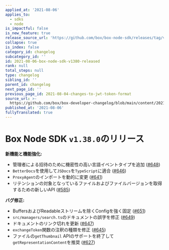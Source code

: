 ```yaml
---
applied_at: '2021-08-06'
applies_to:
  - sdks
  - node
is_impactful: false
is_new_feature: true
release_source_url: 'https://github.com/box/box-node-sdk/releases/tag/v1.38.0'
collapse: true
is_index: false
category_id: changelog
subcategory_id: ''
id: 2021-08-06-box-node-sdk-v1380-released
rank: null
total_steps: null
type: changelog
sibling_id: ''
parent_id: changelog
next_page_id: ''
previous_page_id: 2021-08-04-changes-to-jwt-token-format
source_url: >-
  https://github.com/box/box-developer-changelog/blob/main/content/2021/08-06-box-node-sdk-v1380-released.md
published_at: '2021-08-06'
fullyTranslated: true
---
```

# Box Node SDK `v1.38.0`のリリース

**新機能と機能強化:**

* 管理者による招待のために機密性の高い言語イベントタイプを追加 ([#648][1])
* `BetterDocs`を使用して`JSDocs`を`TypeScript`に適合 ([#646][2])
* `ProxyAgent`のインポートを動的に変更 ([#641][3])
* リテンションの対象となっているファイルおよびファイルバージョンを取得するための新しいAPI ([#585][4])

**バグ修正:**

* BuffersおよびReadableストリームを除くConfigを強く固定 ([#651][5])
* `src/managers/search.ts`のドキュメントの誤字を修正 ([#649][6])
* ドキュメントのリンク切れを更新 ([#647][7])
* `exchangeToken`関数の注釈の種類を修正 ([#645][8])
* ファイルの`getThumbnail` APIのサポートを終了して`getRepresentationContent`を推奨 ([#627][9])

[1]: https://github.com/box/box-node-sdk/pull/648

[2]: https://github.com/box/box-node-sdk/pull/646

[3]: https://github.com/box/box-node-sdk/pull/641

[4]: https://github.com/box/box-node-sdk/pull/585

[5]: https://github.com/box/box-node-sdk/pull/651

[6]: https://github.com/box/box-node-sdk/pull/649

[7]: https://github.com/box/box-node-sdk/pull/647

[8]: https://github.com/box/box-node-sdk/pull/645

[9]: https://github.com/box/box-node-sdk/pull/627

